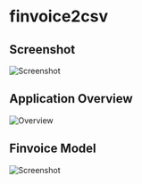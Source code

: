 finvoice2csv
============

## Screenshot
![Screenshot](https://raw.github.com/nyholmniklas/finvoice2csv/master/doc/screenshot.jpeg)

## Application Overview
![Overview](https://raw.github.com/nyholmniklas/finvoice2csv/master/doc/architecture_model.jpeg)

## Finvoice Model
![Screenshot](https://raw.github.com/nyholmniklas/finvoice2csv/master/doc/finvoice_model.jpeg)